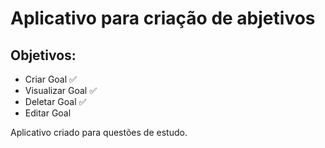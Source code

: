 # Aplicativo para criação de abjetivos

## Objetivos:
 - Criar Goal :white_check_mark:
 - Visualizar Goal :white_check_mark:
 - Deletar Goal :white_check_mark:
 - Editar Goal

Aplicativo criado para questões de estudo.
